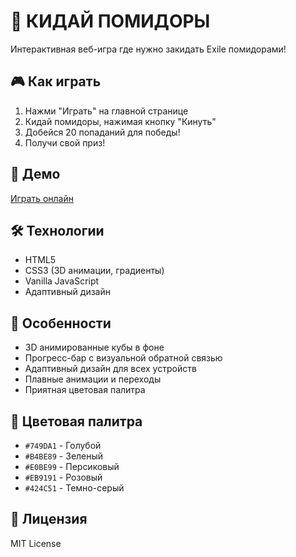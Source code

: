 # 🍅 КИДАЙ ПОМИДОРЫ

Интерактивная веб-игра где нужно закидать Exile помидорами!

## 🎮 Как играть

1. Нажми "Играть" на главной странице
2. Кидай помидоры, нажимая кнопку "Кинуть"
3. Добейся 20 попаданий для победы!
4. Получи свой приз!

## 🚀 Демо

[Играть онлайн](https://crimbrodev.github.io/exilelose/)

## 🛠️ Технологии

- HTML5
- CSS3 (3D анимации, градиенты)
- Vanilla JavaScript
- Адаптивный дизайн

## 📱 Особенности

- 3D анимированные кубы в фоне
- Прогресс-бар с визуальной обратной связью
- Адаптивный дизайн для всех устройств
- Плавные анимации и переходы
- Приятная цветовая палитра

## 🎨 Цветовая палитра

- `#749DA1` - Голубой
- `#B4BE89` - Зеленый
- `#E0BE99` - Персиковый
- `#EB9191` - Розовый
- `#424C51` - Темно-серый

## 📄 Лицензия


MIT License

